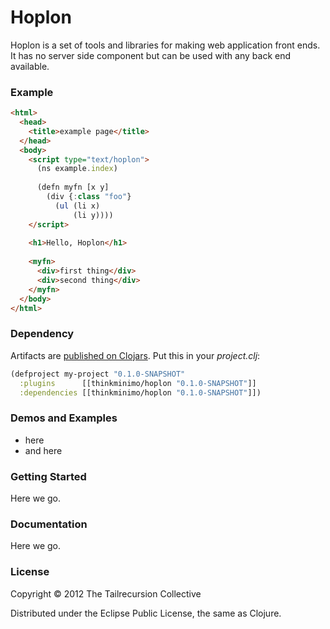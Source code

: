 # Hoplon

Hoplon is a set of tools and libraries for making web application front ends. It
has no server side component but can be used with any back end available.

### Example

```html
<html>
  <head>
    <title>example page</title>
  </head>
  <body>
    <script type="text/hoplon">
      (ns example.index)
      
      (defn myfn [x y]
        (div {:class "foo"}
          (ul (li x)
              (li y))))
    </script>
    
    <h1>Hello, Hoplon</h1>
    
    <myfn>
      <div>first thing</div>
      <div>second thing</div>
    </myfn>
  </body>
</html>
```

### Dependency

Artifacts are [published on Clojars](https://clojars.org/tailrecursion/hoplon). 
Put this in your _project.clj_:

```clojure
(defproject my-project "0.1.0-SNAPSHOT"
  :plugins      [[thinkminimo/hoplon "0.1.0-SNAPSHOT"]]
  :dependencies [[thinkminimo/hoplon "0.1.0-SNAPSHOT"]])
```

### Demos and Examples

* here
* and here

### Getting Started

Here we go.

### Documentation

Here we go.

### License

Copyright © 2012 The Tailrecursion Collective

Distributed under the Eclipse Public License, the same as Clojure.
